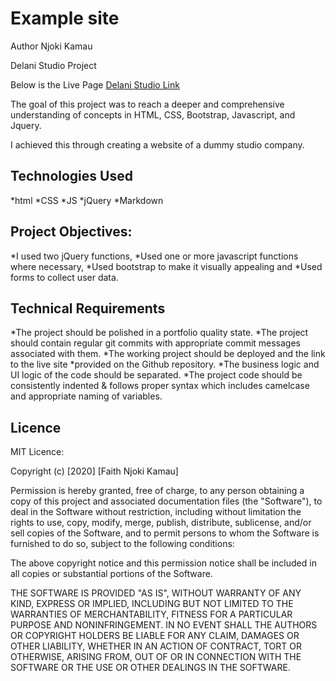# Example site

Author
Njoki Kamau

Delani Studio Project

Below is the Live Page
[Delani Studio Link](https://njoki254.github.io/Delani-Studio/)


The goal of this project was to reach a deeper and comprehensive understanding of concepts in HTML, CSS, Bootstrap, Javascript, and  Jquery.

I achieved this through creating a website of a dummy studio company.

## Technologies Used
*html
*CSS
*JS
*jQuery
*Markdown

## Project Objectives:
  *I used two jQuery functions,
  *Used one or more javascript functions where necessary,
  *Used bootstrap to make it visually appealing and
  *Used forms to collect user data.

## Technical Requirements

*The project should be polished in a portfolio quality state.
*The project should contain regular git commits with appropriate commit messages associated with them.
*The working project should be deployed and the link to the live site *provided on the Github repository.
*The business logic and UI logic of the code should be separated.
*The project code should be consistently indented & follows proper syntax which includes camelcase and appropriate naming of variables.

## Licence

MIT Licence:

Copyright (c) [2020] [Faith Njoki Kamau]

Permission is hereby granted, free of charge, to any person obtaining a copy
of this project and associated documentation files (the "Software"), to deal
in the Software without restriction, including without limitation the rights
to use, copy, modify, merge, publish, distribute, sublicense, and/or sell
copies of the Software, and to permit persons to whom the Software is
furnished to do so, subject to the following conditions:

The above copyright notice and this permission notice shall be included in all
copies or substantial portions of the Software.

THE SOFTWARE IS PROVIDED "AS IS", WITHOUT WARRANTY OF ANY KIND, EXPRESS OR
IMPLIED, INCLUDING BUT NOT LIMITED TO THE WARRANTIES OF MERCHANTABILITY,
FITNESS FOR A PARTICULAR PURPOSE AND NONINFRINGEMENT. IN NO EVENT SHALL THE
AUTHORS OR COPYRIGHT HOLDERS BE LIABLE FOR ANY CLAIM, DAMAGES OR OTHER
LIABILITY, WHETHER IN AN ACTION OF CONTRACT, TORT OR OTHERWISE, ARISING FROM,
OUT OF OR IN CONNECTION WITH THE SOFTWARE OR THE USE OR OTHER DEALINGS IN THE
SOFTWARE.
